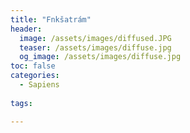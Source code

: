 ```yaml
---
title: "Fnkšatrám"
header:
  image: /assets/images/diffused.JPG
  teaser: /assets/images/diffuse.jpg
  og_image: /assets/images/diffuse.jpg
toc: false
categories:
  - Sapiens
  
tags:

---
```

